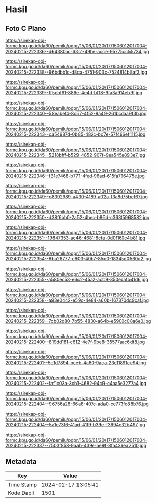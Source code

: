# Hasil

## Foto C Plano

https://sirekap-obj-formc.kpu.go.id/da60/pemilu/pdpr/15/06/01/20/17/1506012017004-20240215-222336--d64380ac-63c1-49be-acce-95775cc55734.jpg

https://sirekap-obj-formc.kpu.go.id/da60/pemilu/pdpr/15/06/01/20/17/1506012017004-20240215-222338--96bdbb1c-d8ca-4751-903c-7524814b8af3.jpg

https://sirekap-obj-formc.kpu.go.id/da60/pemilu/pdpr/15/06/01/20/17/1506012017004-20240215-222339--ff5cbf91-886e-4e4d-bf18-9fa3a914eb9f.jpg

https://sirekap-obj-formc.kpu.go.id/da60/pemilu/pdpr/15/06/01/20/17/1506012017004-20240215-222340--58eabef4-8c57-4f52-8a49-261bcdaa9f3b.jpg

https://sirekap-obj-formc.kpu.go.id/da60/pemilu/pdpr/15/06/01/20/17/1506012017004-20240215-222343--ca54987d-0b85-482c-bc7e-57f496ef1115.jpg

https://sirekap-obj-formc.kpu.go.id/da60/pemilu/pdpr/15/06/01/20/17/1506012017004-20240215-222345--5218bfff-b529-4852-907f-9ea545e893e7.jpg

https://sirekap-obj-formc.kpu.go.id/da60/pemilu/pdpr/15/06/01/20/17/1506012017004-20240215-222346--f31e7468-b771-4fed-96ad-615fa796475e.jpg

https://sirekap-obj-formc.kpu.go.id/da60/pemilu/pdpr/15/06/01/20/17/1506012017004-20240215-222349--c8392989-a430-4189-a02a-f3a8d75bef67.jpg

https://sirekap-obj-formc.kpu.go.id/da60/pemilu/pdpr/15/06/01/20/17/1506012017004-20240215-222350--d38f6bb0-2a52-4bec-b86d-c363f5968582.jpg

https://sirekap-obj-formc.kpu.go.id/da60/pemilu/pdpr/15/06/01/20/17/1506012017004-20240215-222351--19847353-ac46-4681-8cfa-0d0f160e4b81.jpg

https://sirekap-obj-formc.kpu.go.id/da60/pemilu/pdpr/15/06/01/20/17/1506012017004-20240215-222354--6ba26777-c603-40b7-85d0-18345d0560d2.jpg

https://sirekap-obj-formc.kpu.go.id/da60/pemilu/pdpr/15/06/01/20/17/1506012017004-20240215-222355--a580ec53-e6c2-45a2-acb9-350edafb41d6.jpg

https://sirekap-obj-formc.kpu.go.id/da60/pemilu/pdpr/15/06/01/20/17/1506012017004-20240215-222358--a93e0442-e59c-4e84-a60b-167370dc9caf.jpg

https://sirekap-obj-formc.kpu.go.id/da60/pemilu/pdpr/15/06/01/20/17/1506012017004-20240215-222359--7cb02d80-7b55-4830-a64b-e5900c08a6e0.jpg

https://sirekap-obj-formc.kpu.go.id/da60/pemilu/pdpr/15/06/01/20/17/1506012017004-20240215-222400--819dd181-c612-4e7f-9be8-35577aac6df8.jpg

https://sirekap-obj-formc.kpu.go.id/da60/pemilu/pdpr/15/06/01/20/17/1506012017004-20240215-222401--5e1d7894-bceb-4a60-9aca-23c11891ce94.jpg

https://sirekap-obj-formc.kpu.go.id/da60/pemilu/pdpr/15/06/01/20/17/1506012017004-20240215-222402--faf1c03a-3cb1-4682-94c9-c4aa5e3277a4.jpg

https://sirekap-obj-formc.kpu.go.id/da60/pemilu/pdpr/15/06/01/20/17/1506012017004-20240215-222404--96756a28-66a8-407c-ada0-ce773fc88b76.jpg

https://sirekap-obj-formc.kpu.go.id/da60/pemilu/pdpr/15/06/01/20/17/1506012017004-20240215-222404--5a1e73f6-41ad-41f9-b39e-f3694e32b497.jpg

https://sirekap-obj-formc.kpu.go.id/da60/pemilu/pdpr/15/06/01/20/17/1506012017004-20240215-222337--7503f858-9aab-439e-ae9f-8fa436ea2510.jpg


## Metadata

| Key        | Value               |
| ---------- | ------------------- |
| Time Stamp | 2024-02-17 13:05:41 |
| Kode Dapil | 1501                |



